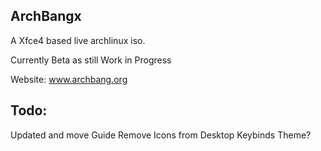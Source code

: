 ## ArchBangx

A Xfce4 based live archlinux iso.

Currently Beta as still Work in Progress

Website: www.archbang.org

## Todo:

Updated and move Guide
Remove Icons from Desktop
Keybinds
Theme?



